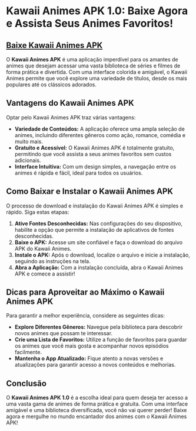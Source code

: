 # Kawaii Animes APK 1.0: Baixe Agora e Assista Seus Animes Favoritos!

## [Baixe Kawaii Animes APK](https://modmeme.com/pt/kawaii-animes/)

O **Kawaii Animes APK** é uma aplicação imperdível para os amantes de animes que desejam acessar uma vasta biblioteca de séries e filmes de forma prática e divertida. Com uma interface colorida e amigável, o Kawaii Animes permite que você explore uma variedade de títulos, desde os mais populares até os clássicos adorados.

## Vantagens do Kawaii Animes APK

Optar pelo Kawaii Animes APK traz várias vantagens:

- **Variedade de Conteúdos:** A aplicação oferece uma ampla seleção de animes, incluindo diferentes gêneros como ação, romance, comédia e muito mais.
- **Gratuito e Acessível:** O Kawaii Animes APK é totalmente gratuito, permitindo que você assista a seus animes favoritos sem custos adicionais.
- **Interface Intuitiva:** Com um design simples, a navegação entre os animes é rápida e fácil, ideal para todos os usuários.

## Como Baixar e Instalar o Kawaii Animes APK

O processo de download e instalação do Kawaii Animes APK é simples e rápido. Siga estas etapas:

1. **Ative Fontes Desconhecidas:** Nas configurações do seu dispositivo, habilite a opção que permite a instalação de aplicativos de fontes desconhecidas.
2. **Baixe o APK:** Acesse um site confiável e faça o download do arquivo APK do Kawaii Animes.
3. **Instale o APK:** Após o download, localize o arquivo e inicie a instalação, seguindo as instruções na tela.
4. **Abra a Aplicação:** Com a instalação concluída, abra o Kawaii Animes APK e comece a assistir!

## Dicas para Aproveitar ao Máximo o Kawaii Animes APK

Para garantir a melhor experiência, considere as seguintes dicas:

- **Explore Diferentes Gêneros:** Navegue pela biblioteca para descobrir novos animes que possam te interessar.
- **Crie uma Lista de Favoritos:** Utilize a função de favoritos para guardar os animes que você mais gosta e acompanhar novos episódios facilmente.
- **Mantenha o App Atualizado:** Fique atento a novas versões e atualizações para garantir acesso a novos conteúdos e melhorias.

## Conclusão

O **Kawaii Animes APK 1.0** é a escolha ideal para quem deseja ter acesso a uma vasta gama de animes de forma prática e gratuita. Com uma interface amigável e uma biblioteca diversificada, você não vai querer perder! Baixe agora e mergulhe no mundo encantador dos animes com o Kawaii Animes APK!

